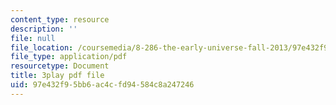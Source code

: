 ```yaml
---
content_type: resource
description: ''
file: null
file_location: /coursemedia/8-286-the-early-universe-fall-2013/97e432f95bb6ac4cfd94584c8a247246_tJ2AJJMcQXs.pdf
file_type: application/pdf
resourcetype: Document
title: 3play pdf file
uid: 97e432f9-5bb6-ac4c-fd94-584c8a247246
---
```

